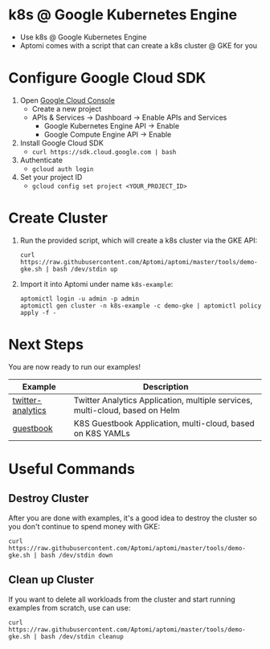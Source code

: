 # k8s @ Google Kubernetes Engine
* Use k8s @ Google Kubernetes Engine
* Aptomi comes with a script that can create a k8s cluster @ GKE for you

# Configure Google Cloud SDK
1. Open [Google Cloud Console](https://console.cloud.google.com/)
    * Create a new project
    * APIs & Services -> Dashboard -> Enable APIs and Services
        * Google Kubernetes Engine API -> Enable
        * Google Compute Engine API -> Enable
1. Install Google Cloud SDK
    * ```curl https://sdk.cloud.google.com | bash```
1. Authenticate
    * ```gcloud auth login```
1. Set your project ID
    * ```gcloud config set project <YOUR_PROJECT_ID>```
    
# Create Cluster
1. Run the provided script, which will create a k8s cluster via the GKE API:
    ```
    curl https://raw.githubusercontent.com/Aptomi/aptomi/master/tools/demo-gke.sh | bash /dev/stdin up
    ```
      
2. Import it into Aptomi under name `k8s-example`:
    ```
    aptomictl login -u admin -p admin
    aptomictl gen cluster -n k8s-example -c demo-gke | aptomictl policy apply -f -
    ```

# Next Steps
You are now ready to run our examples!

Example    | Description
-----------|------------
[twitter-analytics](../examples/twitter-analytics) | Twitter Analytics Application, multiple services, multi-cloud, based on Helm
[guestbook](../examples/guestbook) | K8S Guestbook Application, multi-cloud, based on K8S YAMLs

# Useful Commands

## Destroy Cluster
After you are done with examples, it's a good idea to destroy the cluster so you don't continue to spend money with GKE: 
```
curl https://raw.githubusercontent.com/Aptomi/aptomi/master/tools/demo-gke.sh | bash /dev/stdin down
```  

## Clean up Cluster
If you want to delete all workloads from the cluster and start running examples from scratch, use can use:
```
curl https://raw.githubusercontent.com/Aptomi/aptomi/master/tools/demo-gke.sh | bash /dev/stdin cleanup
```
